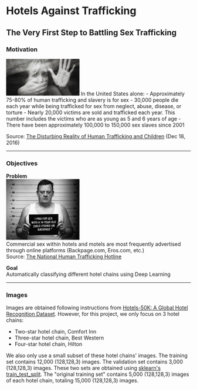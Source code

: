# Hotels Against Trafficking



## The Very First Step to Battling Sex Trafficking



### Motivation
<img src="readme_images/motivation.jpg" alt="motivation" width="200"/>
In the United States alone:
- Approximately 75-80% of human trafficking and slavery is for sex
- 30,000 people die each year while being trafficked for sex from neglect, abuse, disease, or torture
- Nearly 20,000 victims are sold and trafficked each year. This number includes the victims who are as young as 5 and 6 years of age
- There have been approximately 100,000 to 150,000 sex slaves since 2001

Source: [The Disturbing Reality of Human Trafficking and Children](https://www.huffpost.com/entry/disturbing-reality-human-trafficking_b_8831834) (Dec 18, 2016)

--------------------------------------------------

### Objectives
**Problem**<br>
<img src="readme_images/problem.jpg" alt="problem" width="200"/><br>
Commercial sex within hotels and motels are most frequently advertised through online platforms (Backpage.com, Eros.com, etc.)<br>
Source: [The National Human Trafficking Hotline](https://humantraffickinghotline.org/sex-trafficking-venuesindustries/hotelmotel-based)<br>

**Goal**<br>
Automatically classifying different hotel chains using Deep Learning

--------------------------------------------------

### Images
Images are obtained following instructions from [Hotels-50K: A Global Hotel Recognition Dataset](https://github.com/GWUvision/Hotels-50K). However, for this project, we only focus on 3 hotel chains:
- Two-star hotel chain, Comfort Inn
- Three-star hotel chain, Best Western
- Four-star hotel chain, Hilton

We also only use a small subset of these hotel chains' images. The training set contains 12,000 (128,128,3) images. The validation set contains 3,000 (128,128,3) images. These two sets are obtained using [sklearn's train\_test\_split](https://scikit-learn.org/stable/modules/generated/sklearn.model_selection.train_test_split.html). The "original training set" contains 5,000 (128,128,3) images of each hotel chain, totaling 15,000 (128,128,3) images.
